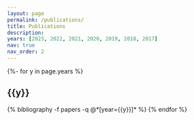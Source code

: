 ```yaml
---
layout: page
permalink: /publications/
title: Publications
description: 
years: [2023, 2022, 2021, 2020, 2019, 2018, 2017]
nav: true
nav_order: 2
---
```

<!-- _pages/publications.md -->
<div class="social">
  <div class="contact-icons">
    <a href='https://rclevy.github.io/assets/pdf/CV_RLevy_website.pdf' title="CV"><i class="fas fa-file-pdf"></i></a>
    <a href='https://ui.adsabs.harvard.edu/public-libraries/y09ZmJBWTfCs0q5KMVKSwQ' title="ADS"><i class="fas fa-newspaper"></i></a>
    <a href='https://orcid.org/0000-0003-2508-2586' title="ORCID"><i class="ai ai-orcid"></i></a>
    <a href='https://scholar.google.com/citations?user=qXx_t7UAAAAJ&hl=en' title="Google Scholar"><i class="ai ai-google-scholar"></i></a>
  </div>
</div>

<div class="publications">
{%- for y in page.years %}
  <h2 class="year">{{y}}</h2>
  {% bibliography -f papers -q @*[year={{y}}]* %}
{% endfor %}

</div>
